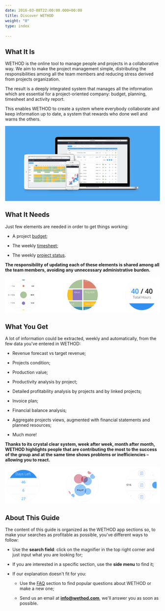 ```yaml
---
date: 2016-03-08T22:00:00.000+00:00
title: Discover WETHOD
weight: "0"
type: index

---
```

## What It Is

WETHOD is the online tool to manage people and projects in a collaborative way. We aim to make the project management simple, distributing the responsibilities among all the team members and reducing stress derived from projects organization.

The result is a deeply integrated system that manages all the information which are essential for a project-oriented company: budget, planning, timesheet and activity report.

This enables WETHOD to create a system where everybody collaborate and keep information up to date, a system that rewards who done well and warns the others.

![](/uploads/2017/05/25/wethod-banner-1.png)

## What It Needs

Just few elements are needed in order to get things working:

* A project [budget](/budget/index);

* The weekly [timesheet](/friday/index/#timesheet);

* The weekly [project status](/friday/index/#project-status).

**The responsibility of updating each of these elements is shared among all the team members, avoiding any unnecessary administrative burden.**

![](/uploads/2017/05/25/space-banner-1.png)

## What You Get

A lot of information could be extracted, weekly and automatically, from the few data you've entered in WETHOD:

* Revenue forecast vs target revenue;

* Projects condition;

* Production value;

* Productivity analysis by project;

* Detailed profitability analysis by projects and by linked projects;

* Invoice plan;

* Financial balance analysis;

* Aggregate projects views, augmented with financial statements and planned resources;

* Much more!

**Thanks to its crystal clear system, week after week, month after month, WETHOD highlights people that are contributing the most to the success of the group and at the same time shows problems or inefficiencies – allowing you to react.**

![](/uploads/2017/05/25/space-banner-2.png)

## About This Guide

The content of this guide is organized as the WETHOD app sections so, to make your searches as profitable as possible, you've different ways to follow:

* Use the **search field**: click on the magnifier in the top right corner and just input what you are looking for;

* If you are interested in a specific section, use the **side menu** to find it;

* If our explanation doesn't fit for you:

	* Use the [FAQ](/faq/index) section to find popular questions about WETHOD or make a new one;

	* Send us an email at **info@wethod.com**, we'll answer you as soon as possible.